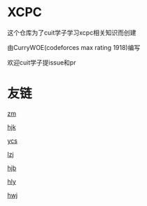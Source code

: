 # XCPC
这个仓库为了cuit学子学习xcpc相关知识而创建

由CurryWOE(codeforces max rating 1918)编写

欢迎cuit学子提issue和pr

# 友链
[zm](https://www.crotes.top/)

[hjk](https://blog.csdn.net/qq_52466006)

[ycs](https://www.cnblogs.com/xdaniel/)

[lzj](https://blog.csdn.net/qq_37073764)

[hjb](https://hujunbo.top/)

[hly](https://blog.csdn.net/qq_51760491?type=lately)

[hwj](http://wjknowledge.top/)